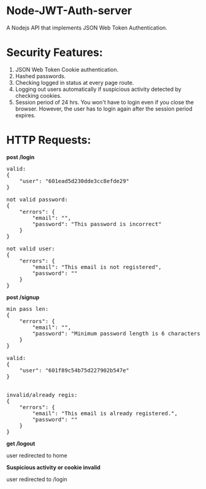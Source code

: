 # Node-JWT-Auth-server
A Nodejs API that implements JSON Web Token Authentication.

# Security Features:
1) JSON Web Token Cookie authentication.
2) Hashed passwords.
3) Checking logged in status at every page route.
4) Logging out users automatically if suspicious activity detected by checking cookies.
5) Session period of 24 hrs. You won't have to login even if you close the browser. However, the user has to login again after the session period expires.

# HTTP Requests:
<b>post /login</b>
<pre>
valid:
{
	"user": "601ead5d230dde3cc8efde29"
}

not valid password:
{
    "errors": {
        "email": "",
        "password": "This password is incorrect"
    }
}

not valid user:
{
    "errors": {
        "email": "This email is not registered",
        "password": ""
    }
}
</pre>
<b>post /signup</b>
<pre>
min pass len:
{
    "errors": {
        "email": "",
        "password": "Minimum password length is 6 characters"
    }
}

valid:
{
    "user": "601f89c54b75d227902b547e"
}


invalid/already regis:
{
    "errors": {
        "email": "This email is already registered.",
        "password": ""
    }
}
</pre>
<b>get /logout</b>

  user redirected to home

<b>Suspicious activity or cookie invalid</b>

  user redirected to /login
